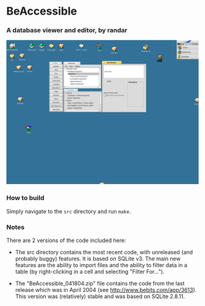 # BeAccessible
### A database viewer and editor, by randar

![screenshot](screenshot1.png)

### How to build
Simply navigate to the `src` directory and run `make`.

### Notes
There are 2 versions of the code included here:

* The src directory contains the most recent code, with unreleased (and probably buggy) features.  It is based on SQLite v3. The main new features are the ability to import files and the ability to filter data in a table (by right-clicking in a cell and selecting "Filter For...").

* The "BeAccessible_041804.zip" file contains the code from the last release which was in April 2004 (see http://www.bebits.com/app/3613).  This version was (relatively) stable and was based on SQLite 2.8.11.
